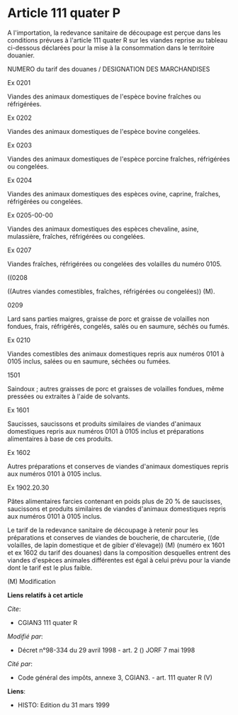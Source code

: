 # Article 111 quater P

A l'importation, la redevance sanitaire de découpage est perçue dans les conditions prévues à l'article 111 quater R sur les
viandes reprise au tableau ci-dessous déclarées pour la mise à la consommation dans le territoire douanier.

NUMERO du tarif des douanes / DESIGNATION DES MARCHANDISES

Ex 0201

Viandes des animaux domestiques de l'espèce bovine fraîches ou réfrigérées.

Ex 0202

Viandes des animaux domestiques de l'espèce bovine congelées.

Ex 0203

Viandes des animaux domestiques de l'espèce porcine fraîches, réfrigérées ou congelées.

Ex 0204

Viandes des animaux domestiques des espèces ovine, caprine, fraîches, réfrigérées ou congelées.

Ex 0205-00-00

Viandes des animaux domestiques des espèces chevaline, asine, mulassière, fraîches, réfrigérées ou congelées.

Ex 0207

Viandes fraîches, réfrigérées ou congelées des volailles du numéro 0105.

((0208

((Autres viandes comestibles, fraîches, réfrigérées ou congelées)) (M).

0209

Lard sans parties maigres, graisse de porc et graisse de volailles non fondues, frais, réfrigérés, congelés, salés ou en
saumure, séchés ou fumés.

Ex 0210

Viandes comestibles des animaux domestiques repris aux numéros 0101 à 0105 inclus, salées ou en saumure, séchées ou fumées.

1501

Saindoux ; autres graisses de porc et graisses de volailles fondues, même pressées ou extraites à l'aide de solvants.

Ex 1601

Saucisses, saucissons et produits similaires de viandes d'animaux domestiques repris aux numéros 0101 à 0105 inclus et
préparations alimentaires à base de ces produits.

Ex 1602

Autres préparations et conserves de viandes d'animaux domestiques repris aux numéros 0101 à 0105 inclus.

Ex 1902.20.30

Pâtes alimentaires farcies contenant en poids plus de 20 % de saucisses, saucissons et produits similaires de viandes
d'animaux domestiques repris aux numéros 0101 à 0105 inclus.

Le tarif de la redevance sanitaire de découpage à retenir pour les préparations et conserves de viandes de boucherie, de
charcuterie, ((de volailles, de lapin domestique et de gibier d'élevage)) (M) (numéro ex 1601 et ex 1602 du tarif des
douanes) dans la composition desquelles entrent des viandes d'espèces animales différentes est égal à celui prévu pour la
viande dont le tarif est le plus faible.

(M) Modification

**Liens relatifs à cet article**

_Cite_:

  - CGIAN3 111 quater R

_Modifié par_:

  - Décret n°98-334 du 29 avril 1998 - art. 2 () JORF 7 mai 1998

_Cité par_:

  - Code général des impôts, annexe 3, CGIAN3. - art. 111 quater R (V)

**Liens**:

  - HISTO: Edition du 31 mars 1999
